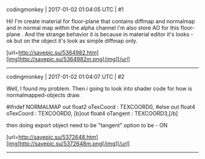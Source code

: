 codingmonkey | 2017-01-02 01:04:05 UTC | #1

Hi!
I'm create material for floor-plane that contains diffmap and normalmap and in normal map within the alpha channel i'm also store AO for this floor-plane .
And the strange behavior it is because in material editor it's looks - ok but on the object it's look as simple diffmap only.

[url=http://savepic.su/5364982.htm][img]http://savepic.su/5364982m.png[/img][/url]

-------------------------

codingmonkey | 2017-01-02 01:04:07 UTC | #2

Well, I found my problem. Then i going to look into shader code for how is normalmapped-objects draw.

 #ifndef NORMALMAP
        out float2 oTexCoord : TEXCOORD0,
    #else
        out float4 oTexCoord : TEXCOORD0,
        [b]out float4 oTangent : TEXCOORD3,[/b]

then doing export object need to be "tangent" option to be - ON

[url=http://savepic.su/5372648.htm][img]http://savepic.su/5372648m.png[/img][/url]

-------------------------

